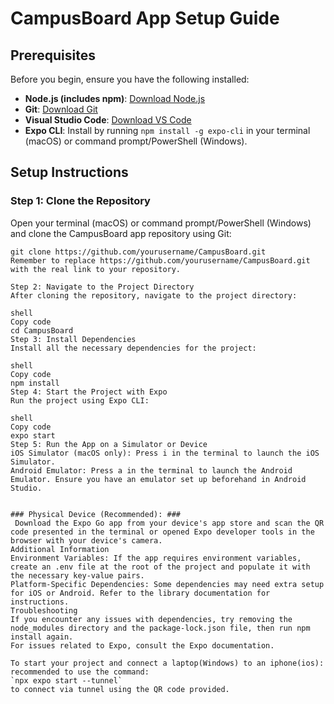 # CampusBoard App Setup Guide

## Prerequisites

Before you begin, ensure you have the following installed:

- **Node.js (includes npm)**: [Download Node.js](https://nodejs.org/)
- **Git**: [Download Git](https://git-scm.com/downloads)
- **Visual Studio Code**: [Download VS Code](https://code.visualstudio.com/)
- **Expo CLI**: Install by running `npm install -g expo-cli` in your terminal (macOS) or command prompt/PowerShell (Windows).

## Setup Instructions

### Step 1: Clone the Repository

Open your terminal (macOS) or command prompt/PowerShell (Windows) and clone the CampusBoard app repository using Git:

```shell
git clone https://github.com/yourusername/CampusBoard.git
Remember to replace https://github.com/yourusername/CampusBoard.git with the real link to your repository.

Step 2: Navigate to the Project Directory
After cloning the repository, navigate to the project directory:

shell
Copy code
cd CampusBoard
Step 3: Install Dependencies
Install all the necessary dependencies for the project:

shell
Copy code
npm install
Step 4: Start the Project with Expo
Run the project using Expo CLI:

shell
Copy code
expo start
Step 5: Run the App on a Simulator or Device
iOS Simulator (macOS only): Press i in the terminal to launch the iOS Simulator.
Android Emulator: Press a in the terminal to launch the Android Emulator. Ensure you have an emulator set up beforehand in Android Studio.


### Physical Device (Recommended): ###
 Download the Expo Go app from your device's app store and scan the QR code presented in the terminal or opened Expo developer tools in the browser with your device's camera.
Additional Information
Environment Variables: If the app requires environment variables, create an .env file at the root of the project and populate it with the necessary key-value pairs.
Platform-Specific Dependencies: Some dependencies may need extra setup for iOS or Android. Refer to the library documentation for instructions.
Troubleshooting
If you encounter any issues with dependencies, try removing the node_modules directory and the package-lock.json file, then run npm install again.
For issues related to Expo, consult the Expo documentation.

To start your project and connect a laptop(Windows) to an iphone(ios):
recommended to use the command:
`npx expo start --tunnel`
to connect via tunnel using the QR code provided.
